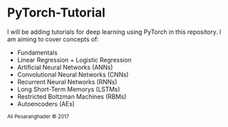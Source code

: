 # PyTorch-Tutorial
I will be adding tutorials for deep learning using PyTorch in this repository. I am aiming to cover concepts of:

* Fundamentals
* Linear Regression + Logistic Regression
* Artificial Neural Networks (ANNs)
* Convolutional Neural Networks (CNNs)
* Recurrent Neural Networks (RNNs)
* Long Short-Term Memorys (LSTMs)
* Restricted Boltzman Machines (RBMs)
* Autoencoders (AEs)

<sub>Ali Pesaranghader © 2017</sub>
